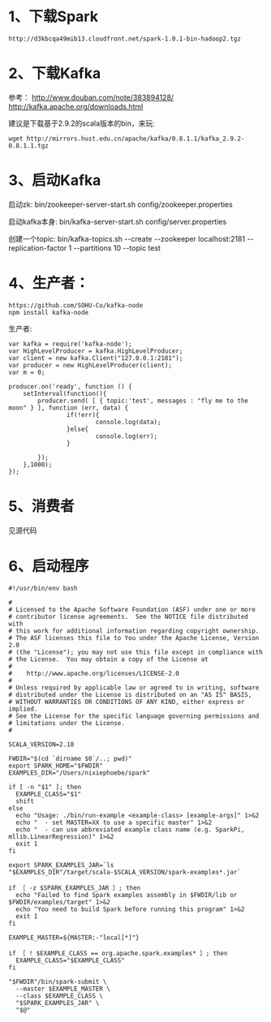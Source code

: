 1、下载Spark
===========
	http://d3kbcqa49mib13.cloudfront.net/spark-1.0.1-bin-hadoop2.tgz


2、下载Kafka
===========
参考：
	http://www.douban.com/note/383894128/
	http://kafka.apache.org/downloads.html

建议是下载基于2.9.2的scala版本的bin，来玩:

	wget http://mirrors.hust.edu.cn/apache/kafka/0.8.1.1/kafka_2.9.2-0.8.1.1.tgz

3、启动Kafka
===========
启动zk:
	bin/zookeeper-server-start.sh config/zookeeper.properties

启动kafka本身:
	bin/kafka-server-start.sh config/server.properties

创建一个topic:
	bin/kafka-topics.sh --create --zookeeper localhost:2181 --replication-factor 1 --partitions 10 --topic test


4、生产者：
========
	https://github.com/SOHU-Co/kafka-node
	npm install kafka-node

生产者:

	var kafka = require('kafka-node');
	var HighLevelProducer = kafka.HighLevelProducer;
	var client = new kafka.Client("127.0.0.1:2181");
	var producer = new HighLevelProducer(client);
	var m = 0;

	producer.on('ready', function () {
	    setInterval(function(){
	        producer.send( [ { topic:'test', messages : "fly me to the moon" } ], function (err, data) {
	                if(!err){
	                        console.log(data);
	                }else{
	                        console.log(err);
	                }

	        });
	    },1000);
	});

5、消费者
========
见源代码

6、启动程序
=========
	#!/usr/bin/env bash

	#
	# Licensed to the Apache Software Foundation (ASF) under one or more
	# contributor license agreements.  See the NOTICE file distributed with
	# this work for additional information regarding copyright ownership.
	# The ASF licenses this file to You under the Apache License, Version 2.0
	# (the "License"); you may not use this file except in compliance with
	# the License.  You may obtain a copy of the License at
	#
	#    http://www.apache.org/licenses/LICENSE-2.0
	#
	# Unless required by applicable law or agreed to in writing, software
	# distributed under the License is distributed on an "AS IS" BASIS,
	# WITHOUT WARRANTIES OR CONDITIONS OF ANY KIND, either express or implied.
	# See the License for the specific language governing permissions and
	# limitations under the License.
	#

	SCALA_VERSION=2.10

	FWDIR="$(cd `dirname $0`/..; pwd)"
	export SPARK_HOME="$FWDIR"
	EXAMPLES_DIR="/Users/nixiephoebe/spark"

	if [ -n "$1" ]; then
	  EXAMPLE_CLASS="$1"
	  shift
	else
	  echo "Usage: ./bin/run-example <example-class> [example-args]" 1>&2
	  echo "  - set MASTER=XX to use a specific master" 1>&2
	  echo "  - can use abbreviated example class name (e.g. SparkPi, mllib.LinearRegression)" 1>&2
	  exit 1
	fi

	export SPARK_EXAMPLES_JAR=`ls "$EXAMPLES_DIR"/target/scala-$SCALA_VERSION/spark-examples*.jar`

	if ［ -z $SPARK_EXAMPLES_JAR ］; then
	  echo "Failed to find Spark examples assembly in $FWDIR/lib or $FWDIR/examples/target" 1>&2
	  echo "You need to build Spark before running this program" 1>&2
	  exit 1
	fi

	EXAMPLE_MASTER=${MASTER:-"local[*]"}

	if ［ ! $EXAMPLE_CLASS == org.apache.spark.examples* ］; then
	  EXAMPLE_CLASS="$EXAMPLE_CLASS"
	fi

	"$FWDIR"/bin/spark-submit \
	  --master $EXAMPLE_MASTER \
	  --class $EXAMPLE_CLASS \
	  "$SPARK_EXAMPLES_JAR" \
	  "$@"
